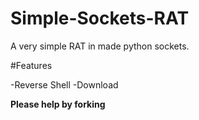 # Simple-Sockets-RAT
A very simple RAT in made python sockets.

#Features

-Reverse Shell
-Download

**Please help by forking**
